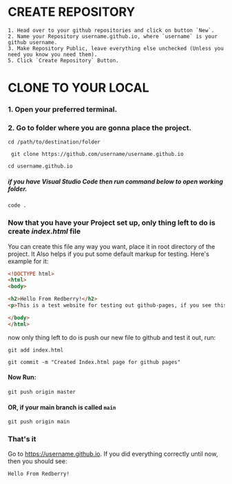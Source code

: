 # CREATE REPOSITORY

    1. Head over to your github repositories and click on button `New`.
    2. Name your Repository username.github.io, where `username` is your github username.
    3. Make Repository Public, leave everything else unchecked (Unless you need you know you need them).
    5. Click `Create Repository` Button.

# CLONE TO YOUR LOCAL
### 1. Open your preferred terminal.
### 2. Go to folder where you are gonna place the project.
``` cd /path/to/destination/folder ```

``` git clone https://github.com/username/username.github.io```

``` cd username.github.io ```
##### if you have Visual Studio Code then run command below to open working folder.
``` code . ```
### Now that you have your Project set up, only thing left to do is create _index.html_ file

You can create this file any way you want, place it in root directory of the project. It Also helps if you put some default markup for testing. Here's example for it:
```html
<!DOCTYPE html>
<html>
<body>

<h2>Hello From Redberry!</h2>
<p>This is a test website for testing out github-pages, if you see this that means it's working 🎆🎆🎆</p>

</body>
</html>
```

now only thing left to do is push our new file to github and test it out, run:
```
git add index.html

git commit -m "Created Index.html page for github pages"
```

#### Now Run:
```
git push origin master 
``` 

#### OR, if your main branch is called `main`

```
git push origin main 
``` 


### That's it

Go to https://username.github.io.
If you did everything correctly until now, then you should see:

`Hello From Redberry!`
        
